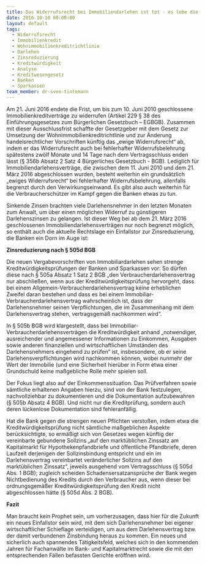 ```yaml
---
title: Das Widerrufsrecht bei Immobiliendarlehen ist tot - es lebe die Zinsreduzierung bei Verstößen gegen die Kreditwürdigkeitsprüfung
date: 2016-10-10 00:00:00
layout: default
tags:
  - Widerrufsrecht
  - Immobilienkredit
  - Wohnimmobilienkreditrichtlinie
  - Darlehen
  - Zinsreduzierung
  - Kreditwürdigkeit
  - Analyse
  - Kreditwesengesetz
  - Banken
  - Sparkassen
team_member: dr-sven-tintemann
---
```



Am 21. Juni 2016 endete die Frist, um bis zum 10. Juni 2010 geschlossene Immobilienkreditverträge zu widerrufen (Artikel 229 § 38 des Einführungsgesetzes zum Bürgerlichen Gesetzbuch – EGBGB). Zusammen mit dieser Ausschlussfrist schaffte der Gesetzgeber mit dem Gesetz zur Umsetzung der Wohnimmobilienkreditrichtlinie und zur Änderung handelsrechtlicher Vorschriften künftig das „ewige Widerrufsrecht“ ab, indem er das Widerrufsrecht auch bei fehlerhafter Widerrufsbelehrung spätestens zwölf Monate und 14 Tage nach dem Vertragsschluss enden lässt (§ 356b Absatz 2 Satz 4 Bürgerliches Gesetzbuch - BGB). Lediglich für Immobiliendarlehensverträge, die zwischen dem 11. Juni 2010 und dem 21. März 2016 abgeschlossen wurden, besteht weiterhin ein grundsätzlich „ewiges Widerrufsrecht“ bei fehlerhafter Widerrufsbelehrung, allenfalls begrenzt durch den Verwirkungseinwand. Es gibt also auch weiterhin für die Verbraucherschützer im Kampf gegen die Banken etwas zu tun.

Sinkende Zinsen brachten viele Darlehensnehmer in den letzten Monaten zum Anwalt, um über einen möglichen Widerruf zu günstigeren Darlehenszinsen zu gelangen. Ist dieser Weg bei ab dem 21. März 2016 geschlossenen Immobiliendarlehensverträgen nur noch begrenzt möglich, so enthält auch die aktuelle Rechtslage ein Einfallstor zur Zinsreduzierung, die Banken ein Dorn im Auge ist:

**Zinsreduzierung nach § 505d BGB**

Die neuen Vergabevorschriften von Immobiliardarlehen sehen strenge Kreditwürdigkeitsprüfungen der Banken und Sparkassen vor: So dürfen diese nach § 505a Absatz 1 Satz 2 BGB „den Verbraucherdarlehensvertrag nur abschließen, wenn aus der Kreditwürdigkeitsprüfung hervorgeht, dass bei einem Allgemein-Verbraucherdarlehensvertrag keine erheblichen Zweifel daran bestehen und dass es bei einem Immobiliar-Verbraucherdarlehensvertrag wahrscheinlich ist, dass der Darlehensnehmer seinen Verpflichtungen, die im Zusammenhang mit dem Darlehensvertrag stehen, vertragsgemäß nachkommen wird“.

In § 505b BGB wird klargestellt, dass bei Immobiliar-Verbraucherdarlehensverträgen die Kreditwürdigkeit anhand „notwendiger, ausreichender und angemessener Informationen zu Einkommen, Ausgaben sowie anderen finanziellen und wirtschaftlichen Umständen des Darlehensnehmers eingehend zu prüfen“ ist, insbesondere, ob er seine Darlehensverpflichtungen wird nachkommen können, wobei nunmehr der Wert der Immobilie (und eine Sicherheit hierüber in Form etwa einer Grundschuld keine maßgebliche Rolle mehr spielen soll.

Der Fokus liegt also auf der Einkommenssituation. Das Prüfverfahren sowie sämtliche erhaltenen Angaben hierzu, sind von der Bank festzulegen, nachvollziehbar zu dokumentieren und die Dokumentation aufzubewahren (§ 505b Absatz 4 BGB). Und nicht nur die Kreditprüfung, sondern auch deren lückenlose Dokumentation sind fehleranfällig.

Hat die Bank gegen die strengen neuen Pflichten verstoßen, indem etwa die Kreditwürdigkeitsprüfung nicht sämtliche maßgeblichen Aspekte berücksichtigte, so ermäßigt sich von Gesetzes wegen künftig der vereinbarte gebundene Sollzins „auf den marktüblichen Zinssatz am Kapitalmarkt für Hypothekenpfandbriefe und öffentliche Pfandbriefe, deren Laufzeit derjenigen der Sollzinsbindung entspricht und ein im Darlehensvertrag vereinbartet veränderlicher Sollzins auf den marktüblichen Zinssatz“, jeweils ausgehend vom Vertragsschluss (§ 505d Abs. 1 BGB); zugleich scheiden Schadensersatzansprüche der Bank wegen Nichtbedienung des Kredits durch den Verbraucher aus, wenn dieser bei ordnungsgemäßer Kreditwürdigkeitsprüfung den Kredit nicht abgeschlossen hätte (§ 505d Abs. 2 BGB).

**Fazit**

Man braucht kein Prophet sein, um vorherzusagen, dass hier für die Zukunft ein neues Einfallstor sein wird, mit dem sich Darlehensnehmer bei eigener wirtschaftlicher Schieflage verteidigen, um aus dem Darlehensvertrag bzw. der damit verbundenen Zinsbindung heraus zu kommen. Ein neues und sicherlich auch spannendes Tätigkeitsfeld, welches sich in den kommenden Jahren für Fachanwälte im Bank- und Kapitalmarktrecht sowie die mit den entsprechenden Fällen befassten Gerichte eröffnen wird.